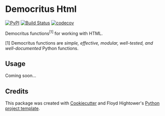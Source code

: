 # Democritus Html

[![PyPI](https://img.shields.io/pypi/v/democritus-html.svg)](https://pypi.python.org/pypi/democritus-html)
[![Build Status](https://travis-ci.com/democritus-project/democritus-html.svg?branch=main)](https://travis-ci.com/democritus-project/democritus-html)
[![codecov](https://codecov.io/gh/democritus-project/democritus-html/branch/main/graph/badge.svg?token=V0WOIXRGMM)](https://codecov.io/gh/democritus-project/democritus-html)

Democritus functions<sup>[1]</sup> for working with HTML.

[1] Democritus functions are <i>simple, effective, modular, well-tested, and well-documented</i> Python functions.

## Usage

Coming soon...

## Credits

This package was created with [Cookiecutter](https://github.com/audreyr/cookiecutter) and Floyd Hightower's [Python project template](https://github.com/fhightower-templates/python-project-template).
